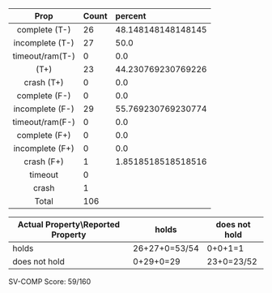 
| Prop | Count | percent |
|:----:|:------|:--|
|complete   (T-)|26| 48.148148148148145 |
|incomplete (T-)|27|50.0 |
|timeout/ram(T-)|0|0.0 |
|           (T+)|23|44.230769230769226 |
|crash      (T+)|0|0.0 |
|complete   (F-)|0|0.0 |
|incomplete (F-)|29|55.769230769230774 |
|timeout/ram(F-)|0|0.0 |
|complete   (F+)|0|0.0 |
|incomplete (F+)|0|0.0 |
|crash      (F+)|1|1.8518518518518516 |
|timeout        |0| |
|crash          |1| |
|Total          |106| |

| Actual Property\Reported Property | holds | does not hold |
|------------------------------------|-------|---------------|
| holds | 26+27+0=53/54 | 0+0+1=1 |
| does not hold | 0+29+0=29 | 23+0=23/52 |

SV-COMP Score: 59/160

